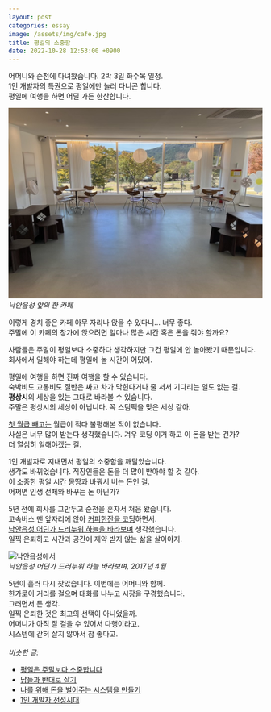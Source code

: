 ```yaml
---
layout: post
categories: essay
image: /assets/img/cafe.jpg
title: 평일의 소중함
date: 2022-10-28 12:53:00 +0900
---
```


어머니와 순천에 다녀왔습니다. 2박 3일 화수목 일정.  
1인 개발자의 특권으로 평일에만 놀러 다니곤 합니다.  
평일에 여행을 하면 어딜 가든 한산합니다.

![낙안읍성 앞의 카페](/assets/img/cafe.jpg)  
*낙안읍성 앞의 한 카페*

이렇게 경치 좋은 카페 아무 자리나 앉을 수 있다니... 너무 좋다.  
주말에 이 카페의 창가에 앉으려면 얼마나 많은 시간 혹은 돈을 줘야 할까요?

사람들은 주말이 평일보다 소중하다 생각하지만 그건 평일에 안 놀아봤기 때문입니다.  
회사에서 일해야 하는데 평일에 놀 시간이 어딨어.  

평일에 여행을 하면 진짜 여행을 할 수 있습니다.  
숙박비도 교통비도 절반은 싸고 차가 막힌다거나 줄 서서 기다리는 일도 없는 걸.  
**평상시**의 세상을 있는 그대로 바라볼 수 있습니다.  
주말은 평상시의 세상이 아닙니다. 꼭 스팀팩을 맞은 세상 같아.

[첫 월급 빼고는](https://brunch.co.kr/@buildingking/145) 월급이 적다 불평해본 적이 없습니다.  
사실은 너무 많이 받는다 생각했습니다. 겨우 코딩 이거 하고 이 돈을 받는 건가?  
더 열심히 일해야겠는 걸.

1인 개발자로 지내면서 평일의 소중함을 깨달았습니다.  
생각도 바뀌었습니다. 직장인들은 돈을 더 많이 받아야 할 것 같아.  
이 소중한 평일 시간 몽땅과 바꿔서 버는 돈인 걸.  
어쩌면 인생 전체와 바꾸는 돈 아닌가?

5년 전에 회사를 그만두고 순천을 혼자서 처음 왔습니다.  
고속버스 맨 앞자리에 앉아 [커피한잔을 코딩](https://withcoffee.app/)하면서.  
[낙안읍성 어딘가 드러누워 하늘을 바라보며](https://brunch.co.kr/@buildingking/29) 생각했습니다.  
일찍 은퇴하고 시간과 공간에 제약 받지 않는 삶을 살아야지.

![낙안읍성에서](https://t1.daumcdn.net/thumb/R1280x0.fjpg/?fname=http://t1.daumcdn.net/brunch/service/user/8eGH/image/f74_L65jpjARWtWpl-fmeE_z6qU.jpg)  
*낙안읍성 어딘가 드러누워 하늘 바라보며, 2017년 4월*

5년이 흘러 다시 찾았습니다. 이번에는 어머니와 함께.  
한가로이 거리를 걸으며 대화를 나누고 시장을 구경했습니다.  
그러면서 든 생각.  
일찍 은퇴한 것은 최고의 선택이 아니었을까.  
어머니가 아직 잘 걸을 수 있어서 다행이라고.  
시스템에 갇혀 살지 않아서 참 좋다고.
<br>
<br>
*비슷한 글:*
* [평일은 주말보다 소중합니다](https://brunch.co.kr/@buildingking/29)
* [남들과 반대로 살기](https://brunch.co.kr/@buildingking/87)
* [나를 위해 돈을 벌어주는 시스템을 만들기](https://brunch.co.kr/@buildingking/26)
* [1인 개발자 전성시대](/essay/2022/09/14/successful-developer.html)
